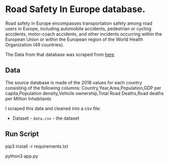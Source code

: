 # Road Safety In Europe database. 

Road safety in Europe encompasses transportation safety among road users in Europe, including automobile accidents, pedestrian or cycling accidents, motor-coach accidents, and other incidents occurring within the European Union or within the European region of the World Health Organization (49 countries). 

The Data from that database was scraped from [here]

[here]: http://www.imf.org/external/ns/cs.aspx?id=29



## Data

The source database is made of the 2018 values for each country consisting of the following columns:
Country,Year,Area,Population,GDP per capita,Population density,Vehicle ownership,Total Road Deaths,Road deaths per Million Inhabitants

I scraped this data and cleaned into a csv file:
* Dataset - `data.csv` - the dataset


## Run Script
pip3 install -r requirements.txt

python3 app.py


